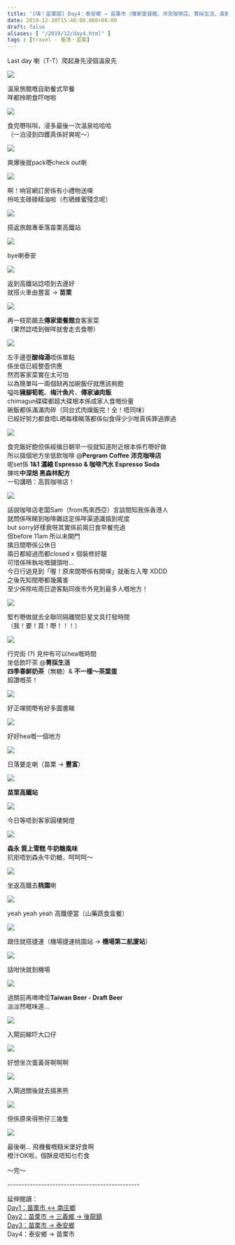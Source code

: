 ```yaml
---
title: '[嗨！苗栗國] Day4：泰安鄉 → 苗栗市（傳家堡餐館、沛克咖啡店、菁採生活、高鐵便當）'
date: 2019-12-30T15:48:00.000+08:00
draft: false
aliases: [ "/2019/12/day4.html" ]
tags : [travel - 臺灣・苗栗]
---
```


Last day 喇（T-T）爬起身先浸個溫泉先  

![](https://aei9ew.ch.files.1drv.com/y4mw_uahmWQPvZMN28PHx9slQxkxGTnM00CdTuDfd377cFWYaE6bTK7ecrfYVhOM42WrL6oO4_RvOcJSa-NfcEzweAopmurxAIxIAHPJlnsAmKLRI-r1p-Wzwn3vZxhMycuivhABJdIHLhzwNejj37et8oBpVMD23-73fxrPF_43H8gNBzrLCbrsuYVWZL9TfcSvlJP4RFdJ4CHPyl9QMq80g?width=660&height=371&cropmode=none)

溫泉旅館嘅自助餐式早餐  
咩都拎啲食吓咁啦  

![](https://aojcew.ch.files.1drv.com/y4mvDHJOe6sMlgO4KpeV--p22dwgExxh_zS-z02L52IUyF_U82bpXWLoqUdP45QGAcjtkAmdIC0-NUFNGqjzRfV-w803XQTM9nMV8PTt0jf5OByiwY6wDhOFKxcRu7Q1tZ7AiTgljlPnf-CnEiaYWCI0H1QRdRuUMiu0tERP_ndaDVuX_RDR9s4oIhhH7KLfaYibAN9pcsmGLcEimVvB5hD0w?width=660&height=371&cropmode=none)

食完嘢唞唞，浸多最後一次溫泉哈哈哈  
（一泊浸到四鑊真係好爽呢～）  

![](https://aojdew.ch.files.1drv.com/y4mzM1mIYNmxungHHwC5Hap-i5v31YFy5ekDbJAOvu1Mcvmg4BeG7vwf2tTUR1iUTZIvgISxKVxc4anKn0LkUWuPpBdfCxv_U_sOY2W7cgcP2sJ4SWk3A50n3NTjUho6y3tvJanU-zBbbNhxSckKJwtLK1DX3QLIRHUuPKDOHwKZdndWfkmR-C99ec1PSrX4Wur2duPMwQY4_pF8wLuHC96ow?width=660&height=371&cropmode=none)

爽爆後就pack嘢check out喇  

![](https://aojbew.ch.files.1drv.com/y4mM9_UWGApYy7IZuncoGcFvA8OWUxRZcVM8KOabIfnw2JklgPchWaEeIToDDyNPsu7HsjsJI3SNqybf1zlSAWYPYvsAQkVHik5efr3ha0CqFgzByOaQy069phxDG7h6bJKukIRwG6ztH86nz_tPf0XMJGd6h5E6vA7bU4RapWqDQjmGA1tCzwiOg0zERTqXxquOTKTXp5UyR67PiYg3BMomg?width=660&height=371&cropmode=none)

啊！响官網訂房係有小禮物送㗎  
拎咗支碌碌精油啦（冇晒蜂蜜殘念呢）  

![](https://aoipew.ch.files.1drv.com/y4mGLuJ8-k4LUErhmOkp-ZLV5P4fRyg6qecwtHzG9AJOvGTn8iTYIJfQX1VGkRemOXQgIUW2KUonY68LZdWYZc1aRU-iY1Odtlwf9QBULZ8mbf4hF1fPe8S74-m-HKk0dFbVtqbegDLoLYXFn1LzyGGnd3UD8OLOYXVW6ba6MV6vIr1K4k2gBFJi26ROrFWC3W2nQysMJTn92auKaS4VWPcwg?width=660&height=371&cropmode=none)

搭返旅館專車落苗栗高鐵站  

![](https://aoi9ew.ch.files.1drv.com/y4meFoqCzUw6LIOk2d5E81jkZbeXfoOIOmH_Gntc49EKbOmtvdT77Q3y7Myv9ZfRHp6LMLxEX2ebfhI1zUt2XCoabdwPH85ufFwmMVwPx9YpStL8ZswYR5WSWUuvvQB7RY-HegOmB0ShKGbPEddza4ZEFs6LUZG2GIGy_Wv6IKf3FsTllZTppUceH9Q3NeF7T07tY9k5_IB-lR648VTrQZZvg?width=660&height=371&cropmode=none)

bye喇泰安  

![](https://yegnnw.ch.files.1drv.com/y4m5uGMg6h5_WSHRjYttB1uXPFibyyIyFa0mJXjoueDdkB7IgUBjuH1Bf0WJZZPI1GV5nSO8cwAC7V8JMAShvqlKFdCnFFRqr9RY4aWhRlJ5VBNYYXj_EjghnfpHd7v0pU3iqJuL57laRDlKxXbtXPukdWbzvP4W4n_LkCD4PnyC6tLTS3DNxYuM_78pNaVZMcBwMkvNyaTlM0AoYFju-dhwg?width=660&height=371&cropmode=none)

返到高鐵站諗唔到去邊好  
就搭火車由豐富 → **苗栗**  

![](https://yeglnw.ch.files.1drv.com/y4mpSZg0cR8ZpqRKDzfhUJvSymfRooM3gng_sdZgdnsNQK22bK94NgzO8M9nc6P3QNcdFq54ILopXK_UJvL3dlp2VfqdLuVSxV4IH535qmVkwgX4_JQtQeDRdCElK9IALtWdqbSAW2udffdAKGtjHvVl325MaW2jpj1e5KUh64wsUJNWE8VaXOgKN2bT_n0P2OPwakkgE5hKTbSExWOPDA4_w?width=660&height=371&cropmode=none)

再一枝箭飆去**傳家堡餐館**食客家菜  
（果然諗唔到做咩就會走去食嘢）  

![](https://yeggnw.ch.files.1drv.com/y4mpXWfFMMvORUopqt4ZKKHaW0nUrE2CH4kmibsc844Li_061xi15B7Dw9CK4KEVbZPjcXMirirI-dIcClVIi9Bn7XImliRB-l6RS1KvGHaNzNR80Sp1H4Z61ds5T6liBhoc7Sj-QHHVhVIr5I2imlK7ADgEUnM0VY92En5VisvA79eIIu5lsamR9Tc523Fwo6kCCbzJWD4Llf9He2X5nOFxg?width=660&height=371&cropmode=none)

左手邊壺**酸梅湯**唔係單點  
係坐低已經整壺供應  
然而客家菜實在太可怕  
以為簡單叫一兩個餸再加碗飯仔就應該夠飽  
嗌咗**豬腳筍乾**、**梅汁魚片**、**傳家滷肉飯**  
chimagun碟碟都超大碟根本係成家人食嘅份量  
碗飯都係滿滿肉碎（同台式肉燥飯完！全！唔同味）  
已經好努力都食唔L晒每樣睇落都係似食得少少咁真係罪過罪過  

![](https://zpgknw.ch.files.1drv.com/y4mRgH3J5rMPGXnPE98TgN8TEI9BN9l5VIuJZ0CGMCTh9R9I-7NEr7458RPKY36EknEWYpEK8LuVLNC7zc71PNIZFKfnZ5D1flN4caxa3YEjVYMbFNIGd7v49fSUPaqAxGe-VCV5KrkxMPyFDPk10ms9v15zW2uhS1pjEwotvu151qwahPzjNuO4_c9cFr0n0NRvT7XapZ5FJVevUYuwhPAdw?width=660&height=371&cropmode=none)

食完飯好飽但係經擒日朝早一役就知道附近根本係冇嘢好做  
所以搵個地方坐低飲咖啡 @**Pergram Coffee 沛克咖啡店**  
呢set係 **1&1 濃縮 Espresso & 咖啡汽水 Espresso Soda**  
揀咗**中深焙 黑森林配方**  
一句講晒：高質咖啡店！  

![](https://zpglnw.ch.files.1drv.com/y4moUk_SpsZe7WWcBufPCaSuXg8XLj0CxTK4U9e_1dH6M6Mu2xPcvxTgmaKaIEksY9YIDKleokgtoYe5VuuIdO0KjRP2pErjA_uTQy9ZNeQVFo0V4MEmJO4ZsGFluguHYk2EQZ5N5pF1zJHUxmOi6Vg1SDM4k1je8cHP4BBVmMDbbHpUPa4wvWmjEP6GTqelBTtgTw-dvGWNzrrf9DJfGVShA?width=660&height=371&cropmode=none)

話說咖啡店老闆Sam（from馬來西亞）言談間知我係香港人  
就問係咪睇到咖啡雜誌定係咩渠道識搵到呢度  
but sorry好樣衰呀其實係前兩日食早餐兜過  
但before 11am 所以未開門  
擒日間嘢係公休日  
兩日都經過而都closed x 個裝修好靚  
可惜係咪執咗嘅舖頭咁...  
今日行過見到「喔！原來間嘢係有開㗎」就衝左入嚟 XDDD  
之後先知間嘢都幾厲害  
至少係除咗周日遊客點同夜市外見到最多人嘅地方！  

![](https://zpgfnw.ch.files.1drv.com/y4mOJ6WmPnA2Eyi61SYWe8UBHo-74b_V_NvRRkHEg14v8JmjMmehW1lbiznTUvrYSuB316h5pYURZHkEgkmFzPdn5SwtIVIono3tKDUk92UIMRcXwKvOpquxs6HosizPkoXngiS0MA-9FcegCqUE1CscfyD3nCDEUEKnzuxsM_ykxMF-kHBcK_pgvE_rqO12zB5mcWMgg9zmRjTYmGEdqNIQw?width=660&height=371&cropmode=none)

堅冇嘢做就去全聯同隔離間巨星文具打發時間  
（我！要！買！嘢！！！）  

![](https://zugjnw.ch.files.1drv.com/y4m5KfwoP8P7ZCk3RPSHVIUgJsrQf0bemslzpZTTOm--v-gOtbzg79EuihzxPOhghTFXsM9q5Baly-dNLKtbF053pFecUIPKFhvOT2XeAMJhkoHG_wlk6ARAqFq0Wkjpoe10s5nSgKv3X9HtLhHWodJVtA5dTAQUnZ4gKBQVqPmKkErEgRYbl_FuT1MwFh6t0IyJ6CsguKbjOa4Mk2rDYHdzg?width=660&height=371&cropmode=none)

行完街 (?) 見仲有可以hea嘅時間  
坐低飲吓茶 @**菁採生活**  
**四季春鮮奶茶**（無糖）& **不一樣～茶葉蛋**  
超讚嘅茶！  

![](https://zugknw.ch.files.1drv.com/y4m1KrSdYWViFKAJWnd5uek2eK4Rj8eo3_siZ9woxjqaIuHJar-OQQ4wU6pEMz1LWRISoS2E4DoYxqWjZ7ePH_IGQF225uJrYFJMBRTxWHGLrhLZvVSnc9ry8Y2HDiKmreEP8wjT2OIds-5DMSFngFkQZzDma4xbiLb5IxnxF0JjrL7yqZeOlOw9ux5rucbg4s_GExk9lAJyFVp7xofyM17DA?width=660&height=371&cropmode=none)

好正㗎間嘢有好多圖書睇  

![](https://zuginw.ch.files.1drv.com/y4mEX0J50Lpc-V4t-qAPjsQnFf0SpZsxhO_daGCXTDIB6v1Nc4CkDl4ZO0ekMqQyjWAIEr-KYwvyYR4XMYdd9s2Z8H1Uo8HulHfwSX1kxdtGu3PXa0be9yIVvKmJPdY7feobuA7e82TTuPR2Guh71d6yXOZkJJORxUFV3b1WBUUOkGsv4qLJ40AzsYwQU0tU7WghXUDPj9OYHKtz4Qz4IgrwA?width=660&height=371&cropmode=none)

好好hea嘅一個地方  

![](https://zhnx6a.ch.files.1drv.com/y4mR25y9VWNx5_q4p6PlS1YqG2qKnhIYZNuM-QvyGhM3PAaM5nYHUoo1w-R9FbeaY5qSuqCNjBo5bKD20U2EV2an71tUqWXK-ibY0xs4xTeiTxpaJyX8_XccP_ioi1o4tVPJrMwRygRSCE-54_poLaECnMJyh0G21vQ4w2ziOStQEXrlmlODRNhY0QvgqyTTyIr9N2y5ilOV5g3QflztV4VEw?width=660&height=330&cropmode=none)

日落要走喇（苗栗 → **豐富**）  

![](https://zeginw.ch.files.1drv.com/y4mOTRMvqyB_vVs3q8YSKdCJakrQK_-pucuZWLTddfsj6fnDzS9u-E8G3HMh1Vdwk3tNlSFQ0pAoqUjJhoLBqkDCKpnK-guwHPvDsZzQPcdJqZRZUjKFQXrhoFnZeqOiJOOO6GrZC5d4z1gpA2ydraJSgepyMOyd196h8Y1tLzXJf9rmw46YWgEVf8hYHC195NpV7giq2Q0T4C261191HDstg?width=660&height=371&cropmode=none)

**苗栗高鐵站**  

![](https://zegfnw.ch.files.1drv.com/y4mgXXYlrPFqem6gY0cP77PTge1TIpttpksmPSSHuSyrIe6_9YRj2Um0-vMA0N3Sw5Tu-VwfHteYNbNUGcV81o7usijoilXDGCg-_JJpAA9JpSmM-oGIqXY1OW9X07EyFIkFCQhB84cddhyVDiPVLoy6OLi94oi_hux6ovL_ezHUxJfv7H6TSkJzfgDtSbttFYjna3VDWt0N23mEmp_lU7S-Q?width=660&height=371&cropmode=none)

今日等唔到客家圓樓開燈  

![](https://zognnw.ch.files.1drv.com/y4m70kVzDWen0gg8jO_nSZVOmSMSWqLdo9oGzsgCOiPYaYhYfNmgaQGVH9GuVIm8pdukah803hnqwQcTYKwqK8NogvFXK2HowV4GOZcZbrlduupLDPCNgHS0kVCZmrHvstfTSjHAqF2JLqkUSb0nbPrRzVx_rgOvY2o7HtoHRYATOOu1pi8h5ca4Vg9nWEbKEH9RkYhOQIWktZlVM8uzdh2DA?width=660&height=371&cropmode=none)

**森永 質上雪糕 牛奶糖風味**  
抗拒唔到森永牛奶糖，呵呵呵～  

![](https://zogfnw.ch.files.1drv.com/y4mgOz3K_fswHQpLTj5Dbeed8BuCrSdczwvK_2bIpjE-0w5XhdCiszewCK5J3MQEFI8dBlfi7ldVlzRAMaNBQI4GqsaaxVMNymNO5f4R90HIhUdw_uJGW9_EuMWc_0wrtjZ1GtB3-90PnJzwruqugoH_E-8nVIyFY-J-Dql8UsUxiQvqzaYJcCNWenzP85TrA3bWtKCF9cMwVLP2RXoLvcqCg?width=660&height=371&cropmode=none)

坐返高鐵去**桃園**喇  

![](https://apgnnw.ch.files.1drv.com/y4meLFL7UT5b-l9mr3qtVESIhfbxJeGMwVHHwWlVdIZsJAksx1NNnHCxo7GQuyJFJgGLr8BcarYcKwWrau1zhMxYK0EUosgcQzUlJIUCxN1ftVeRLfd6zEjbPu-65GBfsPDh_kLCRwf-y0cZbWiU8038de2H1ddq_32Qgo8ErOmmijxrfpGajraR8vygh0Tliukeghw141wYztubN4ObQsd4w?width=660&height=371&cropmode=none)

yeah yeah yeah 高鐵便當（山藥蔬食盒餐）  

![](https://apghnw.ch.files.1drv.com/y4mgrM5SmQrFppmGnkbmaH1p5nIvaUjVQUbsHzYLCSN95OGqXh3X_WtLO_geHHhnrSNdrQWMObVh_ulVak6Di7lg3gXopORNFX9-wgf2X_RHHZjQdbWZF3uSiz6WWkYGuAgmAjuJy5E6zO_JX-X5eSlUEzMg8g3T2lrcMR1F5cuHquytG794MOlO9V-qFrt61o_QCNj-7-anXInzq47-nvsUg?width=660&height=371&cropmode=none)

跟住就搭捷運（機場捷運桃園站 → **機場第二航廈站**）  

![](https://apginw.ch.files.1drv.com/y4m77CNmebIxwZtOGWVbPSLI_mdwr6dqFmc4Qb7KQHHLGDlMEZgvRTxGVGExEe4czF6PvDSalM3F2rzCkLk1BSVw599CHsRCRwI0G07Dfpj2yElJPQ3esrMcNOQKQZIMbvYTUhXS4jzRoWIOq6ywto81qsQQbEmB3NhZRY_YgVkiBznBcFqwQm7rWKY5nN3XQe4DO0_-U5xoO0E_mvDrNCoxg?width=660&height=371&cropmode=none)

話咁快就到機場  

![](https://augonw.ch.files.1drv.com/y4mO3cj1AdLGI7mVWhClgQxcqr68TX21QxhDkehCjEGcKbc3Mms13iHB89KDIK4sGuUBRtZmtkX_CX5Vao3UmKjiDu9-h8pP0osLYUf06Y-MhDuGvI6yeISNFEfXYMmzuNb5sB02r-W6ZSN77gushAtih1s4iTw4KotTnVmEzEG2f3wA-tj0WhNFYgeqApMr7T-JUsJpXYLFabDEKzNzxOfAQ?width=371&height=660&cropmode=none)

過關前再啤啤佢**Taiwan Beer - Draft Beer**  
淡淡然嘅味道...  

![](https://auglnw.ch.files.1drv.com/y4miUjEtYgzHOdyVrQ8baCp7kVfIZ3qoOjpfTCqdmhGez6xZNDF3M_693hrrdD7VKqx6e5GxC9TEnm_O3xshu128lffFvKhyb8uaxZVlh_kb2-UzaMqm6fbscIIzYcrhbWKZhp1BT36Woxu-T8FLilsEiWeGirSvWcfr-X6wf8lbM-2toAMGLO3cV3FJwGCx6-UJAjRAbH3OMls9vkXSKP7NQ?width=660&height=371&cropmode=none)

入閘前睇吓大口仔  

![](https://augmnw.ch.files.1drv.com/y4mDMk-RWODrpxqSwe5PqIw56I_uhIIC00zAw4jGiB3Ws4y5BvjS0GqV1fW0rD4DocfGzUv28AoFjLyarPW9U-tAuGVyZ8FcNZLJvix2SQ86AgOSeP-e1awhpBJDjGU2xLupPXxOhlhHFwRH_YtKQiN4PM0sBg7-huWXsizGcC7ILy2Bl6mKsCOb0wXZgw5ohY19_cSwrWhnBc7n_zuB7PnPA?width=660&height=371&cropmode=none)

好想坐次蛋黃哥啊啊啊  

![](https://aughnw.ch.files.1drv.com/y4m1Pncu_YlvjRfa184TcHTnebrs0fRmz1IRp85QyAO6c1Cnn1XurxIKu7zOPElfPB5ZLxzyZ3voHbDgrOCByrnyBJ2nDkpe9c2ysAvNjSC6b_Z-JzCnEQpkrHVH12q_3OXl5I3AgLNWBap08gDeKP2dUSV6rZV0V6IXscuYfp1a1MfUas-gXJC_QZmEu2mbLpKi6J4tL3tMcock-L2jidbaw?width=660&height=371&cropmode=none)

入閘過關後就去搵黑熊  

![](https://auginw.ch.files.1drv.com/y4msKqvkGSOw8yiApwTQggNhq4L3F8EM6GD_wuW5xsPsHQRaHLy-IOxCj8uL7qDNvZJarJtkQJ8I7tpyE8MxlzsYcachBz-UJ3VEWzhAFInNHC6bNmkL2hx_NWrDkO1It93ZmOq7qg0kqihJYfsw-Mc71Mn9-685rNq-h0sE6f7qLr3IWsCyEuXJJoT5_riIBVyR4YJOFN9qu2c2bTpHH9jOQ?width=660&height=371&cropmode=none)

但係原來得熊仔三幾隻  

![](https://aeglnw.ch.files.1drv.com/y4mf628EiBAIbMWqKn1Lio7NO5yT5Q1WKoPMBNC91O80QIBpZGCoErN9YS3ew1NHQRUyutAE4VWPgeeD5bkqmTL16d6ApPL7IZZocSe1x2ZdNQeQwWovWoKzlxcSUA-lP_EpjdqPnbszrwYuQ6jcPyf6tFEAMKrldP5YiroW_AyKp3HweSgfSN8jLfyx_ZYzgO8OMmBxzXnmp81J-LGPpNhlQ?width=660&height=371&cropmode=none)

最後喇... 飛機餐嘅糙米堡好食啊  
橙汁OK啦，個酥皮唔知乜冇食  
  
  
～完～  
  
  
\-----------------------------------------------  
  
延伸閱讀：  
[Day1：苗栗市 ↔ 南庄鄉](https://www.hidie.net/2019/12/day1-50.html)  
[Day2：苗栗市 → 三義鄉 → 後龍鎮](https://www.hidie.net/2019/12/day2.html)  
[Day3：苗栗市 → 泰安鄉](https://www.hidie.net/2019/12/day3.html)  
Day4：泰安鄉 → 苗栗市